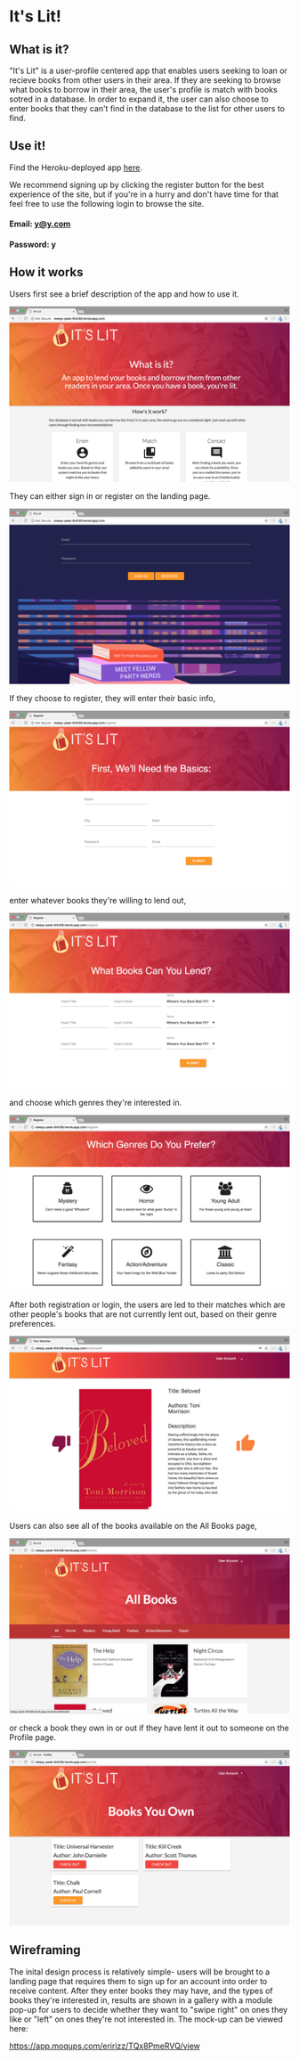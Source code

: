 # It's Lit!
## What is it?
"It's Lit" is a user-profile centered app that enables users seeking to loan or recieve books from other users in their area. If they are seeking to browse what books to borrow in their area, the user's profile is match with books sotred in a database. In order to expand it, the user can also choose to enter books that they can't find in the database to the list for other users to find. 


## Use it!
Find the Heroku-deployed app [here](http://sleepy-peak-84439.herokuapp.com/profile).

We recommend signing up by clicking the register button for the best experience of the site, but if you're in a hurry and don't have time for that feel free to use the following login to browse the site.

#### Email: y@y.com
#### Password: y


## How it works

Users first see a brief description of the app and how to use it.

![landing-top](./public/images/screenshots/landing-top.png "Landing Top")

They can either sign in or register on the landing page.

![landing-bottom](./public/images/screenshots/landing-bottom.png "Landing Bottom")

If they choose to register, they will enter their basic info,

![register-basics](./public/images/screenshots/register-basics.png "Basic Info")

enter whatever books they're willing to lend out,

![register-books](./public/images/screenshots/register-books.png "Register Books")

and choose which genres they're interested in.

![register-genres](./public/images/screenshots/register-genres.png "Register Genres")

After both registration or login, the users are led to their matches which are other people's books that are not currently lent out, based on their genre preferences.

![matches](./public/images/screenshots/matches.png "Matches")

Users can also see all of the books available on the All Books page,

![all-books](./public/images/screenshots/all-books.png "All Books")

or check a book they own in or out if they have lent it out to someone on the Profile page.

![profile](./public/images/screenshots/profile.png "Profile")






## Wireframing
The inital design process is relatively simple- users will be brought to a landing page that requires them to sign up for an account into order to receive content. After they enter books they may have, and the types of books they're interested in, results are shown in a gallery with a module pop-up for users to decide whether they want to "swipe right" on ones they like or "left" on ones they're not interested in.
The mock-up can be viewed here: 

https://app.moqups.com/eririzz/TQx8PmeRVQ/view 

